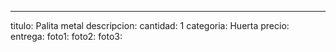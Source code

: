 ---
titulo: Palita metal
descripcion: 
cantidad: 1
categoria: Huerta
precio: 
entrega: 
foto1: 
foto2: 
foto3: 
